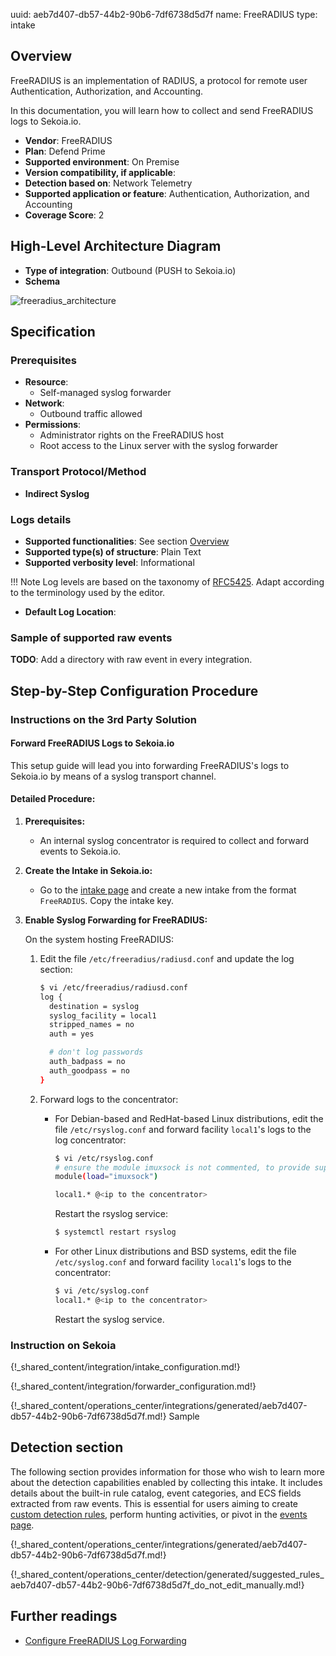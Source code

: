 uuid: aeb7d407-db57-44b2-90b6-7df6738d5d7f
name: FreeRADIUS
type: intake

## Overview

FreeRADIUS is an implementation of RADIUS, a protocol for remote user Authentication, Authorization, and Accounting.

In this documentation, you will learn how to collect and send FreeRADIUS logs to Sekoia.io.

- **Vendor**: FreeRADIUS
- **Plan**: Defend Prime
- **Supported environment**: On Premise
- **Version compatibility, if applicable**:
- **Detection based on**: Network Telemetry
- **Supported application or feature**: Authentication, Authorization, and Accounting
- **Coverage Score**: 2

## High-Level Architecture Diagram

- **Type of integration**: Outbound (PUSH to Sekoia.io)
- **Schema**

![freeradius_architecture](/assets/integration/freeradius_architecture.png)

## Specification

### Prerequisites

- **Resource**:
    - Self-managed syslog forwarder
- **Network**:
    - Outbound traffic allowed
- **Permissions**:
    - Administrator rights on the FreeRADIUS host
    - Root access to the Linux server with the syslog forwarder

### Transport Protocol/Method

- **Indirect Syslog**

### Logs details

- **Supported functionalities**: See section [Overview](#overview)
- **Supported type(s) of structure**: Plain Text
- **Supported verbosity level**: Informational

!!! Note
    Log levels are based on the taxonomy of [RFC5425](https://datatracker.ietf.org/doc/html/rfc5424). Adapt according to the terminology used by the editor.

- **Default Log Location**:

### Sample of supported raw events

**TODO**: Add a directory with raw event in every integration.

## Step-by-Step Configuration Procedure

### Instructions on the 3rd Party Solution

#### Forward FreeRADIUS Logs to Sekoia.io

This setup guide will lead you into forwarding FreeRADIUS's logs to Sekoia.io by means of a syslog transport channel.

#### Detailed Procedure:

1. **Prerequisites:**
   - An internal syslog concentrator is required to collect and forward events to Sekoia.io.

2. **Create the Intake in Sekoia.io:**
   - Go to the [intake page](https://app.sekoia.io/operations/intakes) and create a new intake from the format `FreeRADIUS`. Copy the intake key.

3. **Enable Syslog Forwarding for FreeRADIUS:**

   On the system hosting FreeRADIUS:

   1. Edit the file `/etc/freeradius/radiusd.conf` and update the log section:

      ```bash
      $ vi /etc/freeradius/radiusd.conf
      log {
        destination = syslog
        syslog_facility = local1
        stripped_names = no
        auth = yes

        # don't log passwords
        auth_badpass = no 
        auth_goodpass = no
      }
      ```

   2. Forward logs to the concentrator:

      - For Debian-based and RedHat-based Linux distributions, edit the file `/etc/rsyslog.conf` and forward facility `local1`'s logs to the log concentrator:

        ```bash
        $ vi /etc/rsyslog.conf
        # ensure the module imuxsock is not commented, to provide support for local system logging
        module(load="imuxsock")

        local1.* @<ip to the concentrator>
        ```

        Restart the rsyslog service:

        ```bash
        $ systemctl restart rsyslog
        ```

      - For other Linux distributions and BSD systems, edit the file `/etc/syslog.conf` and forward facility `local1`'s logs to the concentrator:

        ```bash
        $ vi /etc/syslog.conf
        local1.* @<ip to the concentrator>
        ```

        Restart the syslog service.

### Instruction on Sekoia

{!_shared_content/integration/intake_configuration.md!}

{!_shared_content/integration/forwarder_configuration.md!}

{!_shared_content/operations_center/integrations/generated/aeb7d407-db57-44b2-90b6-7df6738d5d7f.md!} Sample

## Detection section

The following section provides information for those who wish to learn more about the detection capabilities enabled by collecting this intake. It includes details about the built-in rule catalog, event categories, and ECS fields extracted from raw events. This is essential for users aiming to create [custom detection rules](/docs/xdr/features/detect/sigma.md), perform hunting activities, or pivot in the [events page](/docs/xdr/features/investigate/events.md).

{!_shared_content/operations_center/integrations/generated/aeb7d407-db57-44b2-90b6-7df6738d5d7f.md!}

{!_shared_content/operations_center/detection/generated/suggested_rules_aeb7d407-db57-44b2-90b6-7df6738d5d7f_do_not_edit_manually.md!}

## Further readings

- [Configure FreeRADIUS Log Forwarding](https://freeradius.org/documentation/)